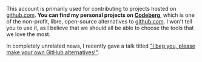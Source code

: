 This account is primarily used for contributing to projects hosted on [github.com](https://github.com). **You can find my personal projects on [Codeberg](https://codeberg.org/n0toose)**, which is one of the non-profit, libre, open-source alternatives to [github.com](https://github.com). I won't tell you to use it, as I believe that we should all be able to choose the tools that we love the most.

In completely unrelated news, I recently gave a talk titled ["I beg you, please make your own GitHub alternatives!"](https://media.ccc.de/v/gpn22-492-i-beg-you-please-make-your-own-github-alternatives).

